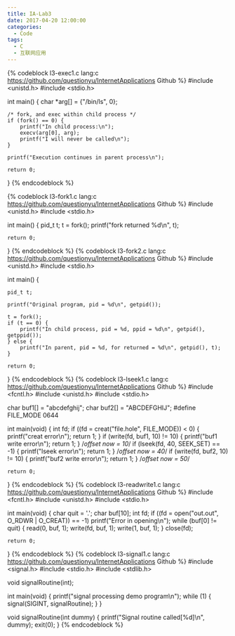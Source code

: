 ```yaml
---
title: IA-Lab3
date: 2017-04-20 12:00:00
categories:
  - Code
tags:
  - C
  - 互联网应用
---
```


{% codeblock l3-exec1.c lang:c https://github.com/questionyu/InternetApplications Github %}
#include <unistd.h>
#include <stdio.h>

int main() {
	char *arg[] = {"/bin/ls", 0};

	/* fork, and exec within child process */
	if (fork() == 0) {
		printf("In child process:\n");
		execv(arg[0], arg);
		printf("I will never be called\n");
	}

	printf("Execution continues in parent process\n");

	return 0;
}
{% endcodeblock %}
<!--more-->
{% codeblock l3-fork1.c lang:c https://github.com/questionyu/InternetApplications Github %}
#include <unistd.h>
#include <stdio.h>

int main() {
	pid_t t;
	t = fork();
	printf("fork returned %d\n", t);

	return 0;
}
{% endcodeblock %}
{% codeblock l3-fork2.c lang:c https://github.com/questionyu/InternetApplications Github %}
#include <unistd.h>
#include <stdio.h>

int main() {

	pid_t t;

	printf("Original program, pid = %d\n", getpid());

	t = fork();
	if (t == 0) {
		printf("In child process, pid = %d, ppid = %d\n", getpid(), getppid());
	} else {
		printf("In parent, pid = %d, for returned = %d\n", getpid(), t);
	}

	return 0;
}
{% endcodeblock %}
{% codeblock l3-lseek1.c lang:c https://github.com/questionyu/InternetApplications Github %}
#include <fcntl.h>
#include <unistd.h>
#include <stdio.h>

char buf1[] = "abcdefghij";
char buf2[] = "ABCDEFGHIJ";
#define FILE_MODE 0644

int main(void) {
	int fd;
	if ((fd = creat("file.hole", FILE_MODE)) < 0) {
		printf("creat error\n");
		return 1;
	}
	if (write(fd, buf1, 10) != 10) {
		printf("buf1 write error\n");
		return 1;
	}
	/*offset now = 10*/
	if (lseek(fd, 40, SEEK_SET) == -1) {
		printf("lseek error\n");
		return 1;
	}
	/*offset now = 40*/
	if (write(fd, buf2, 10) != 10) {
		printf("buf2 write error\n");
		return 1;
	}
	/*offset now = 50*/

	return 0;
}
{% endcodeblock %}
{% codeblock l3-readwrite1.c lang:c https://github.com/questionyu/InternetApplications Github %}
#include <fcntl.h>
#include <unistd.h>
#include <stdio.h>

int main(void) {
	char quit = '.';
	char buf[10];
	int fd;
	if ((fd = open("out.out", O_RDWR | O_CREAT)) == -1)
		printf("Error in opening\n");
	while (buf[0] != quit) {
		read(0, buf, 1);
		write(fd, buf, 1);
		write(1, buf, 1);
	}
	close(fd);

	return 0;
}
{% endcodeblock %}
{% codeblock l3-signal1.c lang:c https://github.com/questionyu/InternetApplications Github %}
#include <signal.h>
#include <stdio.h>
#include <stdlib.h>

void signalRoutine(int);

int main(void) {
	printf("signal processing demo program\n");
	while (1) {
		signal(SIGINT, signalRoutine);
	}
}

void signalRoutine(int dummy) {
	printf("Signal routine called[%d]\n", dummy);
	exit(0);
}
{% endcodeblock %}
